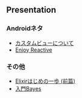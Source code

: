 ## Presentation

### Androidネタ

- [カスタムビューについて](http://chooblarin.github.io/slides/?customview.md)
- [Enjoy Reactive](http://chooblarin.github.io/slides/?enjoy_reactive.md)

### その他

- [Elixirはじめの一歩 (前篇)](http://chooblarin.github.io/slides/?elixir_intro_01.md)
- [入門Bayes](http://chooblarin.github.io/slides/?bayes_01.md)
